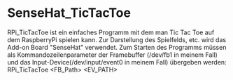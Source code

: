 # SenseHat_TicTacToe

RPi_TicTacToe ist ein einfaches Programm mit dem man Tic Tac Toe auf dem RaspberryPi spielen kann. 
Zur Darstellung des Spielfelds, etc. wird das Add-on Board "SenseHat" verwendet. 
Zum Starten des Programms müssen als Kommandozeilenparameter der Framebuffer (/dev/fb1 in meinem Fall) und das 
Input-Device(/dev/input/event0 in meinem Fall) übergeben werden: RPi_TicTacToe &lt;FB_Path> &lt;EV_PATH>
